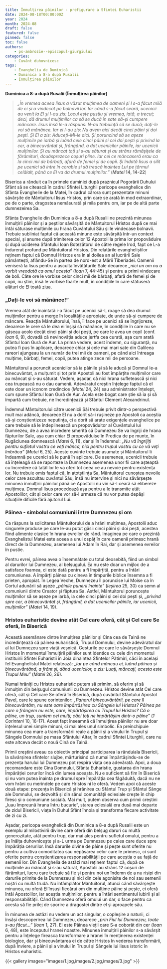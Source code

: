 ```yaml
---
title: Înmulțirea pâinilor - prefigurare a Sfintei Euharistii
date: 2024-08-18T00:00:00Z
year: 2024
month: 2024-08
draft: false
featured: false
pinned: false
toc: false
authors:
    - ps-ambrozie--episcopul-giurgiului
categories:
    - Cuvânt duhovnicesc
tags:
    - Evanghelia de Duminică
    - Duminica a 8-a după Rusalii
    - Înmulțirea pâinilor
---
```

**Duminica a 8-a după Rusalii (Înmulțirea pâinilor)**

> _„În vremea aceea Iisus a văzut mulțimea de oameni și I s-a făcut milă de ei și a vindecat pe bolnavii lor. Iar când s-a făcut seară, ucenicii au venit la El și I-au zis: Locul este pustiu și vremea, iată, a trecut; deci, dă drumul mulțimilor ca să se ducă în sate să-și cumpere mâncare. Iisus însă le-a răspuns: N-au trebuință să se ducă; dați-le voi să mănânce. Iar ei I-au zis: Nu avem aici decât cinci pâini și doi pești. Și El a zis: Aduceți-Mi-le aici. Și poruncind să se așeze mulțimile pe iarbă și luând cele cinci pâini și cei doi pești și privind la cer, a binecuvântat și, frângând, a dat ucenicilor pâinile, iar ucenicii mulțimilor. Și au mâncat toți și s-au săturat și au strâns rămășițele de fărâmituri, douăsprezece coșuri pline. Iar cei ce mâncaseră erau ca la cinci mii de bărbați, afară de femei și de copii. Și îndată Iisus a silit pe ucenici să intre în corabie și să treacă înaintea Lui pe țărmul celălalt, până ce El va da drumul mulțimilor.”_ (**_Matei_ 14, 14-22**)

Biserica a rânduit ca în primele duminici după praznicul Pogorârii Duhului Sfânt să se citească în cadrul Sfintei Liturghii pericope evanghelice din Sfânta Evanghelie de la Matei, în cadrul cărora sunt prezentate minuni săvârșite de Mântuitorul Iisus Hristos, prin care se arată în mod extraordinar, pe de o parte, dragostea nemăsurată și mila pentru om, iar pe de altă parte dumnezeirea Sa.

Sfânta Evanghelie din Duminica a 8-a după Rusalii ne prezintă minunea înmulțirii pâinilor și a peștilor săvârșită de Mântuitorul Hristos după ce mai întâi săturase mulțimile cu hrana Cuvântului Său și le vindecase bolnavii. Trebuie subliniat faptul că această minune este săvârșită într-un context special, și anume după trimiterea celor 12 Apostoli la prima lor propovăduire și după uciderea Sfântului Ioan Botezătorul de către regele Irod, fapt ce L-a îndurerat profund pe Mântuitorul Hristos. Din relatările evangheliștilor reținem faptul că Domnul Hristos era în al doilea an al lucrării Sale pământești, aflându-Se în partea de nord-est a Mării Tiberiadei. Oamenii veniseră la Iisus pentru a asculta învățăturile Sale deoarece _„nici un om nu a vorbit vreodată ca omul acesta”_ (_Ioan_ 7, 44-45) și pentru a primi vindecare de boli. Câte ore le vorbise celor cinci mii de bărbați, afară de femei și de copii, nu știm, însă le vorbise foarte mult, în condițiile în care stătuseră alături de El toată ziua.

### „Dați-le voi să mănânce!”

Vremea atât de înaintată i-a făcut pe ucenici să-L roage să dea drumul mulțimilor pentru a merge în localitățile apropiate, de unde să-și cumpere de mâncare. Reacția Mântuitorului, însă, îi face pe ucenici să se îngrijoreze, deoarece le cere să le dea ei înșiși să mănânce, în condițiile în care nu se găseau acolo decât cinci pâini și doi pești, pe care le avea un copil (conf. _Ioan_ 6, 9), dovadă că nevinovăția aduce jertfa cea curată, așa cum arată Sfântul Ioan Gură de Aur. La prima vedere, acest îndemn, cu siguranță, nu putea fi pus în aplicare, deoarece chiar și cele mai mari sate din Galileea rareori ajungeau la un număr de trei mii de oameni, pe când aici întreaga mulțime, bărbați, femei, copii, putea atinge zece mii de persoane.

Mântuitorul a poruncit ucenicilor să ia pâinile și să le aducă și Domnul le-a binecuvântat, a mulțumit și tot prin Apostoli au fost împărțite mulțimilor care au mâncat și s-au săturat. Vedem, așadar, că nici hrana sufletească și nici cea trupească nu o dau oamenii. Adevăratul creștin înțelege faptul că el este doar un iconom credincios (_Matei_ 24, 24) sau administrator înțelept, cum spune Sfântul Ioan Gură de Aur. Acela este bogat care știe să ia și să împartă cum trebuie, ne încredințează și Sfântul Clement Alexandrinul.

Îndemnul Mântuitorului către ucenicii Săi trebuie privit dintr-o perspectivă mult mai adâncă, deoarece El nu a dorit să-i rușineze pe Apostoli ca aceștia să-și conștientizeze neputința, ci a dorit să arate exigențele evanghelice pe care trebuie să le îndeplinească un propovăduitor al Cuvântului lui Dumnezeu, de a avea încredere smerită că Dumnezeu Se va îngriji de hrana făpturilor Sale, așa cum chiar El propovăduise în Predica de pe munte, în Rugăciunea domnească (_Matei_ 6, 11), dar și în îndemnul: _„Nu vă îngrijiți pentru sufletul vostru ce veți mânca, nici pentru trupul vostru cu ce vă veți îmbrăca”_ (_Matei_ 6, 25). Aceste cuvinte trebuie asumate și Mântuitorul îi îndeamnă pe ucenici să le pună în aplicare. De asemenea, ucenicii trebuie să înțeleagă să se raporteze la Dumnezeu asemenea unor fii care așteaptă cu încredere că tatăl lor le va oferi tot ceea ce au nevoie pentru existența lor. Nu trebuie omis faptul că, în atotștiința Sa, Mântuitorul cunoștea nevoile celor care ascultau cuvântul Său, însă nu intervine și nici nu săvârșește minunea înmulțirii pâinilor până ce Apostolii nu vin să-I ceară să elibereze mulțimea. Domnul Iisus procedează așa pentru a le transmite atât Apostolilor, cât și celor care vor să-I urmeze că nu vor putea depăși situațiile dificile fără ajutorul Lui.
### Pâinea - simbolul comuniunii între Dumnezeu și om

Ca răspuns la solicitarea Mântuitorului de a hrăni mulțimea, Apostolii aduc singurele produse pe care le-au putut găsi: cinci pâini și doi pești, acestea fiind alimente clasice în hrana evreilor de rând. Imaginea pe care o prezintă Evanghelistul Matei este aceea a unui ospăț în care oamenii primesc hrană direct de la Dumnezeu, asemenea lui Adam în Rai, dar și asemenea evreilor în pustie.

Pentru evrei, pâinea avea o însemnătate cu totul deosebită, fiind un simbol al darurilor lui Dumnezeu, al belșugului. Ea nu este doar un mijloc de a satisface foamea, ci este dată pentru a fi împărțită, pentru a întări comuniunea. A împărți pâinea cu cineva în timpurile biblice însemna a fi prieten, apropiat. În Legea Veche, Dumnezeu îi poruncise lui Moise ca în Cortul adunării să așeze _„pâinile punerii înainte”_ (_Ieșirea_ 25, 30) ca semn al comuniunii dintre Creator și făptura Sa. Astfel, Mântuitorul poruncește mulțimilor să se așeze pe iarbă, ia cele cinci pâini și cei doi pești și, _„privind spre cer, a binecuvântat și, frângând, a dat ucenicilor pâinile, iar ucenicii, mulțimilor”_ (_Matei_ 14, 19).

### Hristos euharistic devine atât Cel care oferă, cât și Cel care Se oferă, în Biserică

Această asemănare dintre înmulțirea pâinilor și Cina cea de Taină ne încredințează că pâinea euharistică, Trupul Domnului, devine adevăratul dar al lui Dumnezeu spre viață veșnică. Gesturile pe care le săvârșește Domnul Hristos în momentul înmulțirii pâinilor sunt identice cu cele din momentul instituirii Sfintei Euharistii în Joia dinaintea Sfintelor Pătimiri, căci în același fel Evanghelistul Matei relatează: _„Iar pe când mâncau ei, luând pâinea și binecuvântând, a frânt și, dând ucenicilor, a zis: Luați, mâncați, acesta este Trupul Meu”_ (_Matei_ 26, 26).

Numai hrăniți cu Hristos euharistic putem să primim, să oferim și să înmulțim din belșugul comuniunii cu Dumnezeu. Hristos devine atât Cel care oferă, cât și Cel care Se oferă în Biserică, după cuvântul Sfântului Apostol Pavel, care le spune corintenilor: _„Paharul binecuvântării, pe care îl binecuvântăm, nu este oare împărtășirea cu Sângele lui Hristos? Pâinea pe care o frângem nu este, oare, împărtășirea cu Trupul lui Hristos? Că o pâine, un trup, suntem cei mulți; căci toți ne împărtășim dintr-o pâine”_ (_1 Corinteni_ 10, 16-17). Acest fapt înseamnă că înmulțirea pâinilor nu are doar înțelesul unei simple minuni, ci mai ales unul simbolic. Ea preînchipuie minunea cea mare a transformării reale a pâinii și a vinului în Trupul și Sângele Domnului pe masa Sfântului Altar, în cadrul Sfintei Liturghii, care nu este altceva decât o nouă Cină de Taină.

Primii creștini aveau ca obiectiv principal participarea la rânduiala Bisericii, la săvârșirea sfintelor slujbe, mărturisind că numai împărtășindu-se de prezența harului lui Dumnezeu pot respira viața cea adevărată. Apoi, a doua recomandare este Cina Domnului, Sfânta Euharistie, gustarea din hrana Împărăției cerurilor încă din lumea aceasta. Nu e suficient să fim în Biserică și nu vom putea înainta pe drumul spre Împărăția cea făgăduită, dacă nu ne vom hrăni cu merindele pe care Hristos ni le oferă. Vedem apoi că aceste două etape: prezența în Biserică și hrănirea cu Sfântul Trup și Sfântul Sânge ale Domnului, se dezvoltă și din sânul comunității eclesiale crește în chip firesc și o comuniune socială. Mai mult, putem observa cum primii creștini „luau împreună hrana întru bucurie”, starea eclesială era dusă mai departe de zidul Bisericii, viața în Duhul Sfânt înnoia și transforma fiecare activitate de zi cu zi.

Așadar, pericopa evanghelică din Duminica a 8-a după Rusalii este un exemplu al milostivirii divine care oferă din belșug daruri cu multă generozitate, atât pentru trup, dar mai ales pentru sufletul omului, pentru a se înălța duhovnicește și a-L urma pe Dumnezeu pe calea care duce spre Împărăția cerurilor. Însă darurile divine de pâine și pește sunt oferite nu pentru a cultiva comoditatea sau nepăsarea celor care le primesc, ci sunt oferite pentru conștientizarea responsabilității pe care aceștia o au față de semenii lor. Din Evanghelia de astăzi mai reținem faptul că, după ce mulțimile au mâncat și s-au săturat, Apostolii au strâns 12 coșuri de fărâmituri, lucru care trebuie să fie și pentru noi un îndemn de a nu risipi din darurile primite de la Dumnezeu și nici din cele agonisite de noi sau semenii noștri cu multă trudă. Nu întâmplător Mântuitorul, atunci când săvârșește minunea, nu oferă El însuși fiecărui om din mulțime pâine și pește, ci oferă întâi Apostolilor, iar aceștia mulțimilor, pentru a întări sentimentul iubirii și al responsabilității. Când Dumnezeu oferă omului un dar, o face pentru ca acesta să fie prilej de sporire a dragostei dintre el și aproapele său.

În minunea de astăzi nu vedem un act singular, o copleșire a naturii, ci însăși descoperirea lui Dumnezeu, deoarece _„prin Fiul lui Dumnezeu, toate s-au făcut…”_ (_Ioan_ 1, 27). El este Pâinea vieții care S-a coborât din cer (_Ioan_ 6, 48), este începutul hranei noastre. Minunea înmulțirii pâinilor s-a săvârșit pentru a înțelege fireasca transformare a hranei în menținerea existenței biologice, dar și binecuvântarea ei de către Hristos în vederea transformării, după Înviere, a pâinii și a vinului în Trupul și Sângele lui Iisus istoric în Hristos euharistic.

{{< gallery images="images/1.jpg,images/2.jpg,images/3.jpg" >}}